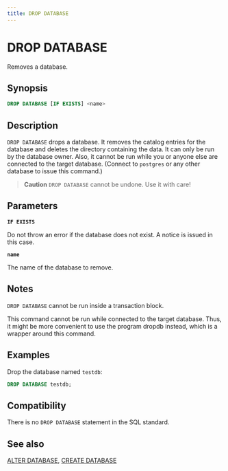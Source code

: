 ```yaml
---
title: DROP DATABASE
---
```


# DROP DATABASE

Removes a database.

## Synopsis

```sql
DROP DATABASE [IF EXISTS] <name>
```

## Description

`DROP DATABASE` drops a database. It removes the catalog entries for the database and deletes the directory containing the data. It can only be run by the database owner. Also, it cannot be run while you or anyone else are connected to the target database. (Connect to `postgres` or any other database to issue this command.)

> **Caution** `DROP DATABASE` cannot be undone. Use it with care!

## Parameters

**`IF EXISTS`**

Do not throw an error if the database does not exist. A notice is issued in this case.

**`name`**

The name of the database to remove.

## Notes

`DROP DATABASE` cannot be run inside a transaction block.

This command cannot be run while connected to the target database. Thus, it might be more convenient to use the program dropdb instead, which is a wrapper around this command.

## Examples

Drop the database named `testdb`:

```sql
DROP DATABASE testdb;
```

## Compatibility

There is no `DROP DATABASE` statement in the SQL standard.

## See also

[ALTER DATABASE](/docs/sql-stmts/sql-stmt-alter-database.md), [CREATE DATABASE](/docs/sql-stmts/sql-stmt-create-database.md)
